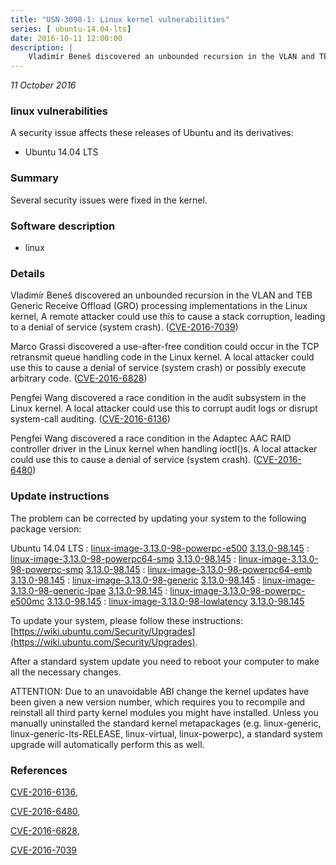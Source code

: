 ```yaml
---
title: "USN-3098-1: Linux kernel vulnerabilities"
series: [ ubuntu-14.04-lts]
date: 2016-10-11 12:00:00
description: |
    Vladimír Beneš discovered an unbounded recursion in the VLAN and TEB Generic Receive Offload (GRO) processing implementations in the Linux kernel, A remote attacker could use this to cause a stack corruption, leading to a denial of service (system crash). ([CVE-2016-7039](http://people.ubuntu.com/~ubuntu-security/cve/CVE-2016-7039))
--- 
```

 
 

*11 October 2016*

### linux vulnerabilities

A security issue affects these releases of Ubuntu and its derivatives:

* Ubuntu 14.04 LTS

### Summary

Several security issues were fixed in the kernel. 

### Software description

* linux 

### Details

Vladimír Beneš discovered an unbounded recursion in the VLAN and TEB Generic Receive Offload (GRO) processing implementations in the Linux kernel, A remote attacker could use this to cause a stack corruption, leading to a denial of service (system crash). ([CVE-2016-7039](http://people.ubuntu.com/~ubuntu-security/cve/CVE-2016-7039))

Marco Grassi discovered a use-after-free condition could occur in the TCP retransmit queue handling code in the Linux kernel. A local attacker could use this to cause a denial of service (system crash) or possibly execute arbitrary code. ([CVE-2016-6828](http://people.ubuntu.com/~ubuntu-security/cve/CVE-2016-6828))

Pengfei Wang discovered a race condition in the audit subsystem in the Linux kernel. A local attacker could use this to corrupt audit logs or disrupt system-call auditing. ([CVE-2016-6136](http://people.ubuntu.com/~ubuntu-security/cve/CVE-2016-6136))

Pengfei Wang discovered a race condition in the Adaptec AAC RAID controller driver in the Linux kernel when handling ioctl()s. A local attacker could use this to cause a denial of service (system crash). ([CVE-2016-6480](http://people.ubuntu.com/~ubuntu-security/cve/CVE-2016-6480)) 

### Update instructions

The problem can be corrected by updating your system to the following package version:

Ubuntu 14.04 LTS
 : [linux-image-3.13.0-98-powerpc-e500](https://launchpad.net/ubuntu/+source/linux) <span> [3.13.0-98.145](https://launchpad.net/ubuntu/+source/linux/3.13.0-98.145) </span> 
 : [linux-image-3.13.0-98-powerpc64-smp](https://launchpad.net/ubuntu/+source/linux) <span> [3.13.0-98.145](https://launchpad.net/ubuntu/+source/linux/3.13.0-98.145) </span> 
 : [linux-image-3.13.0-98-powerpc-smp](https://launchpad.net/ubuntu/+source/linux) <span> [3.13.0-98.145](https://launchpad.net/ubuntu/+source/linux/3.13.0-98.145) </span> 
 : [linux-image-3.13.0-98-powerpc64-emb](https://launchpad.net/ubuntu/+source/linux) <span> [3.13.0-98.145](https://launchpad.net/ubuntu/+source/linux/3.13.0-98.145) </span> 
 : [linux-image-3.13.0-98-generic](https://launchpad.net/ubuntu/+source/linux) <span> [3.13.0-98.145](https://launchpad.net/ubuntu/+source/linux/3.13.0-98.145) </span> 
 : [linux-image-3.13.0-98-generic-lpae](https://launchpad.net/ubuntu/+source/linux) <span> [3.13.0-98.145](https://launchpad.net/ubuntu/+source/linux/3.13.0-98.145) </span> 
 : [linux-image-3.13.0-98-powerpc-e500mc](https://launchpad.net/ubuntu/+source/linux) <span> [3.13.0-98.145](https://launchpad.net/ubuntu/+source/linux/3.13.0-98.145) </span> 
 : [linux-image-3.13.0-98-lowlatency](https://launchpad.net/ubuntu/+source/linux) <span> [3.13.0-98.145](https://launchpad.net/ubuntu/+source/linux/3.13.0-98.145) </span> 

To update your system, please follow these instructions: [https://wiki.ubuntu.com/Security/Upgrades](https://wiki.ubuntu.com/Security/Upgrades).

After a standard system update you need to reboot your computer to make all the necessary changes.

ATTENTION: Due to an unavoidable ABI change the kernel updates have been given a new version number, which requires you to recompile and reinstall all third party kernel modules you might have installed. Unless you manually uninstalled the standard kernel metapackages (e.g. linux-generic, linux-generic-lts-RELEASE, linux-virtual, linux-powerpc), a standard system upgrade will automatically perform this as well. 

### References

 
 [CVE-2016-6136](http://people.ubuntu.com/~ubuntu-security/cve/CVE-2016-6136), 

 [CVE-2016-6480](http://people.ubuntu.com/~ubuntu-security/cve/CVE-2016-6480), 

 [CVE-2016-6828](http://people.ubuntu.com/~ubuntu-security/cve/CVE-2016-6828), 

 [CVE-2016-7039](http://people.ubuntu.com/~ubuntu-security/cve/CVE-2016-7039)
 


